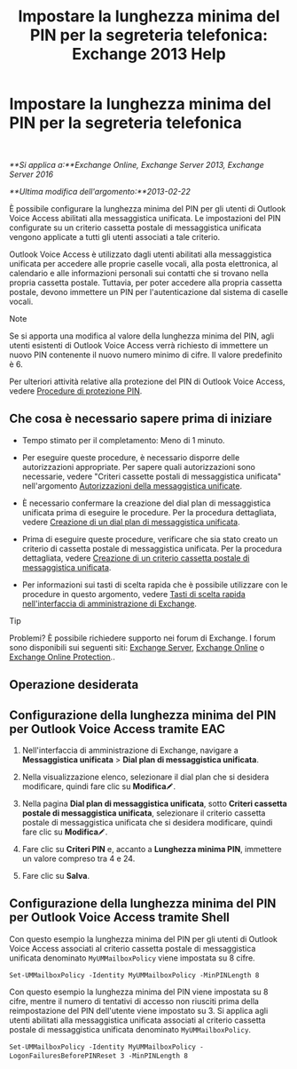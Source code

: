 ﻿---
title: 'Impostare la lunghezza minima del PIN per la segreteria telefonica: Exchange 2013 Help'
TOCTitle: Impostare la lunghezza minima del PIN per la segreteria telefonica
ms:assetid: b2ecab54-42e6-45af-8322-615cc1f68dd9
ms:mtpsurl: https://technet.microsoft.com/it-it/library/Bb124271(v=EXCHG.150)
ms:contentKeyID: 50555666
ms.date: 05/22/2018
mtps_version: v=EXCHG.150
ms.translationtype: MT
---

# Impostare la lunghezza minima del PIN per la segreteria telefonica

 

_**Si applica a:**Exchange Online, Exchange Server 2013, Exchange Server 2016_

_**Ultima modifica dell'argomento:**2013-02-22_

È possibile configurare la lunghezza minima del PIN per gli utenti di Outlook Voice Access abilitati alla messaggistica unificata. Le impostazioni del PIN configurate su un criterio cassetta postale di messaggistica unificata vengono applicate a tutti gli utenti associati a tale criterio.

Outlook Voice Access è utilizzato dagli utenti abilitati alla messaggistica unificata per accedere alle proprie caselle vocali, alla posta elettronica, al calendario e alle informazioni personali sui contatti che si trovano nella propria cassetta postale. Tuttavia, per poter accedere alla propria cassetta postale, devono immettere un PIN per l'autenticazione dal sistema di caselle vocali.


> [!NOTE]
> Se si apporta una modifica al valore della lunghezza minima del PIN, agli utenti esistenti di Outlook Voice Access verrà richiesto di immettere un nuovo PIN contenente il nuovo numero minimo di cifre. Il valore predefinito è 6.



Per ulteriori attività relative alla protezione del PIN di Outlook Voice Access, vedere [Procedure di protezione PIN](pin-security-procedures-exchange-2013-help.md).

## Che cosa è necessario sapere prima di iniziare

  - Tempo stimato per il completamento: Meno di 1 minuto.

  - Per eseguire queste procedure, è necessario disporre delle autorizzazioni appropriate. Per sapere quali autorizzazioni sono necessarie, vedere "Criteri cassette postali di messaggistica unificata" nell'argomento [Autorizzazioni della messaggistica unificate](unified-messaging-permissions-exchange-2013-help.md).

  - È necessario confermare la creazione del dial plan di messaggistica unificata prima di eseguire le procedure. Per la procedura dettagliata, vedere [Creazione di un dial plan di messaggistica unificata](create-a-um-dial-plan-exchange-2013-help.md).

  - Prima di eseguire queste procedure, verificare che sia stato creato un criterio di cassetta postale di messaggistica unificata. Per la procedura dettagliata, vedere [Creazione di un criterio cassetta postale di messaggistica unificata](create-a-um-mailbox-policy-exchange-2013-help.md).

  - Per informazioni sui tasti di scelta rapida che è possibile utilizzare con le procedure in questo argomento, vedere [Tasti di scelta rapida nell'interfaccia di amministrazione di Exchange](keyboard-shortcuts-in-the-exchange-admin-center-exchange-online-protection-help.md).


> [!TIP]
> Problemi? È possibile richiedere supporto nei forum di Exchange. I forum sono disponibili sui seguenti siti: <A href="https://go.microsoft.com/fwlink/p/?linkid=60612">Exchange Server</A>, <A href="https://go.microsoft.com/fwlink/p/?linkid=267542">Exchange Online</A> o <A href="https://go.microsoft.com/fwlink/p/?linkid=285351">Exchange Online Protection</A>..



## Operazione desiderata

## Configurazione della lunghezza minima del PIN per Outlook Voice Access tramite EAC

1.  Nell'interfaccia di amministrazione di Exchange, navigare a **Messaggistica unificata** \> **Dial plan di messaggistica unificata**.

2.  Nella visualizzazione elenco, selezionare il dial plan che si desidera modificare, quindi fare clic su **Modifica**![Icona Modifica](images/JJ218640.6f53ccb2-1f13-4c02-bea0-30690e6ea71d(EXCHG.150).gif "Icona Modifica").

3.  Nella pagina **Dial plan di messaggistica unificata**, sotto **Criteri cassetta postale di messaggistica unificata**, selezionare il criterio cassetta postale di messaggistica unificata che si desidera modificare, quindi fare clic su **Modifica**![Icona Modifica](images/JJ218640.6f53ccb2-1f13-4c02-bea0-30690e6ea71d(EXCHG.150).gif "Icona Modifica").

4.  Fare clic su **Criteri PIN** e, accanto a **Lunghezza minima PIN**, immettere un valore compreso tra 4 e 24.

5.  Fare clic su **Salva**.

## Configurazione della lunghezza minima del PIN per Outlook Voice Access tramite Shell

Con questo esempio la lunghezza minima del PIN per gli utenti di Outlook Voice Access associati al criterio cassetta postale di messaggistica unificata denominato `MyUMMailboxPolicy` viene impostata su 8 cifre.

    Set-UMMailboxPolicy -Identity MyUMMailboxPolicy -MinPINLength 8

Con questo esempio la lunghezza minima del PIN viene impostata su 8 cifre, mentre il numero di tentativi di accesso non riusciti prima della reimpostazione del PIN dell'utente viene impostato su 3. Si applica agli utenti abilitati alla messaggistica unificata associati al criterio cassetta postale di messaggistica unificata denominato `MyUMMailboxPolicy`.

    Set-UMMailboxPolicy -Identity MyUMMailboxPolicy -LogonFailuresBeforePINReset 3 -MinPINLength 8

